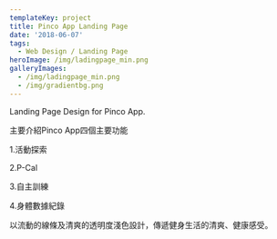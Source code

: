 ```yaml
---
templateKey: project
title: Pinco App Landing Page
date: '2018-06-07'
tags:
  - Web Design / Landing Page
heroImage: /img/ladingpage_min.png
galleryImages:
  - /img/ladingpage_min.png
  - /img/gradientbg.png
---
```

Landing Page Design for Pinco App.

主要介紹Pinco App四個主要功能

1.活動探索

2.P-Cal

3.自主訓練

4.身體數據紀錄

以流動的線條及清爽的透明度淺色設計，傳遞健身生活的清爽、健康感受。
